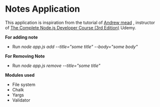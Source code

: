 # Notes Application
This application is inspiration from the tutorial of [Andrew mead](https://github.com/andrewjmead) , instructor of [The Complete Node.js Developer Course (3rd Edition)](https://www.udemy.com/course/the-complete-nodejs-developer-course-2/) Udemy.

**For adding note**
 
* Run _node app.js add --title="some title" --body="some body"_

**For Removing Note** 

* Run _node app.js remove --title="some title"_
 
**Modules used**
* File system
* Chalk
* Yargs
* Validator